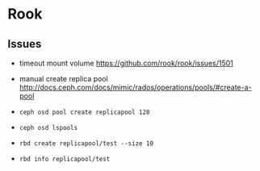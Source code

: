 # Rook

## Issues

- timeout mount volume https://github.com/rook/rook/issues/1501

- manual create replica pool <http://docs.ceph.com/docs/mimic/rados/operations/pools/#create-a-pool>
- `ceph osd pool create replicapool 128`
- `ceph osd lspools`
- `rbd create replicapool/test --size 10`
- `rbd info replicapool/test`